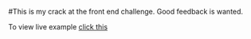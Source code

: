 #This is my crack at the front end challenge. Good feedback is wanted. 

To view live example [click this](http://wiredsister.github.io/)
